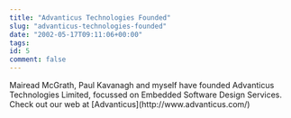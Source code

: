 ```yaml
---
title: "Advanticus Technologies Founded"
slug: "advanticus-technologies-founded"
date: "2002-05-17T09:11:06+00:00"
tags:
id: 5
comment: false
---
```


<div style="clear:both;"></div>Mairead McGrath, Paul Kavanagh and myself have founded Advanticus Technologies Limited, focussed on Embedded Software Design Services. Check out our web at [Advanticus](http://www.advanticus.com/)<div style="clear:both; padding-bottom: 0.25em;"></div>
